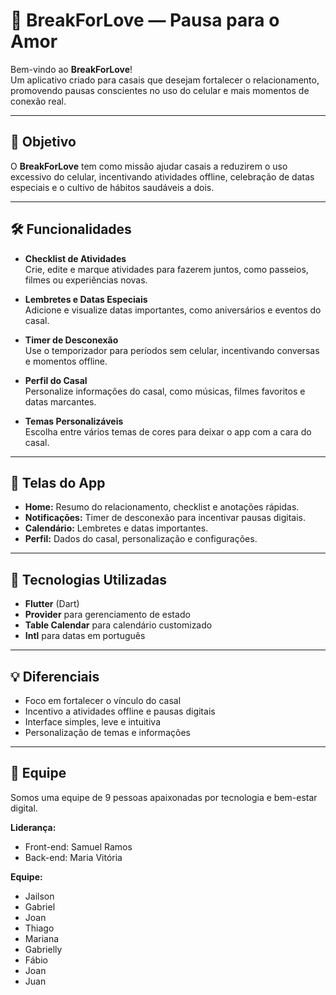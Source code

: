 # 💖 BreakForLove — Pausa para o Amor

Bem-vindo ao **BreakForLove**!  
Um aplicativo criado para casais que desejam fortalecer o relacionamento, promovendo pausas conscientes no uso do celular e mais momentos de conexão real.

---

## 🌟 Objetivo

O **BreakForLove** tem como missão ajudar casais a reduzirem o uso excessivo do celular, incentivando atividades offline, celebração de datas especiais e o cultivo de hábitos saudáveis a dois.

---

## 🛠️ Funcionalidades

- **Checklist de Atividades**  
  Crie, edite e marque atividades para fazerem juntos, como passeios, filmes ou experiências novas.

- **Lembretes e Datas Especiais**  
  Adicione e visualize datas importantes, como aniversários e eventos do casal.

- **Timer de Desconexão**  
  Use o temporizador para períodos sem celular, incentivando conversas e momentos offline.

- **Perfil do Casal**  
  Personalize informações do casal, como músicas, filmes favoritos e datas marcantes.

- **Temas Personalizáveis**  
  Escolha entre vários temas de cores para deixar o app com a cara do casal.

---

## 🎨 Telas do App

- **Home:** Resumo do relacionamento, checklist e anotações rápidas.
- **Notificações:** Timer de desconexão para incentivar pausas digitais.
- **Calendário:** Lembretes e datas importantes.
- **Perfil:** Dados do casal, personalização e configurações.

---

## 🚀 Tecnologias Utilizadas

- **Flutter** (Dart)
- **Provider** para gerenciamento de estado
- **Table Calendar** para calendário customizado
- **Intl** para datas em português

---

## 💡 Diferenciais

- Foco em fortalecer o vínculo do casal
- Incentivo a atividades offline e pausas digitais
- Interface simples, leve e intuitiva
- Personalização de temas e informações

---

## 👥 Equipe

Somos uma equipe de 9 pessoas apaixonadas por tecnologia e bem-estar digital.

**Liderança:**
- Front-end: Samuel Ramos 
- Back-end: Maria Vitória
  
**Equipe:**
  - Jailson
  - Gabriel
  - Joan
  - Thiago
  - Mariana
  - Gabrielly
  - Fábio
  - Joan
  - Juan

